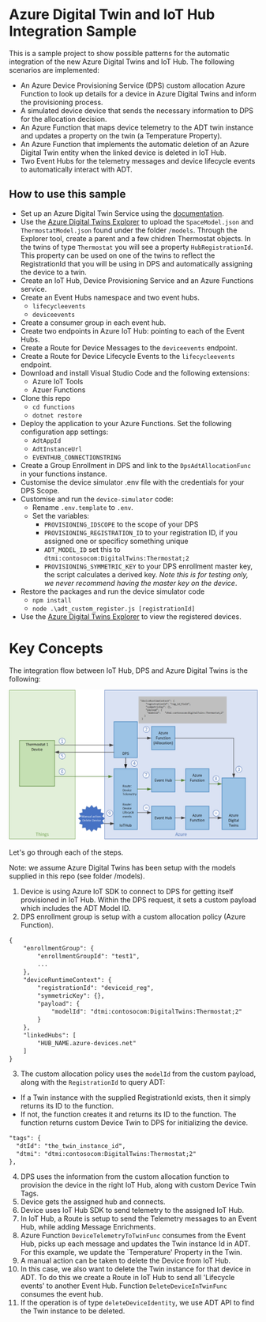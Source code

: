 # Azure Digital Twin and IoT Hub Integration Sample

This is a sample project to show possible patterns for the automatic integration of the new Azure Digital Twins and IoT Hub. The following scenarios are implemented:

* An Azure Device Provisioning Service (DPS) custom allocation Azure Function to look up details for a device in Azure Digital Twins and inform the provisioning process.
* A simulated device device that sends the necessary information to DPS for the allocation decision.
* An Azure Function that maps device telemetry to the ADT twin instance and updates a property on the twin (a Temperature Property).
* An Azure Function that implements the automatic deletion of an Azure Digital Twin entity when the linked device is deleted in IoT Hub.
* Two Event Hubs for the telemetry messages and device lifecycle events to automatically interact with ADT.

## How to use this sample

* Set up an Azure Digital Twin Service using the [documentation](https://docs.microsoft.com/en-us/azure/digital-twins/how-to-set-up-instance-scripted).
* Use the [Azure Digital Twins Explorer](https://docs.microsoft.com/en-us/samples/azure-samples/digital-twins-explorer/digital-twins-explorer/) to upload the `SpaceModel.json` and `ThermostatModel.json` found under the folder `/models`. Through the Explorer tool, create a parent and a few chidren Thermostat objects. In the twins of type `Thermostat` you will see a property `HubRegistrationId`. This property can be used on one of the twins to reflect the RegistrationId that you will be using in DPS and automatically assigning the device to a twin.
* Create an IoT Hub, Device Provisioning Service and an Azure Functions service.
* Create an Event Hubs namespace and two event hubs. 
  - `lifecycleevents`
  - `deviceevents`
* Create a consumer group in each event hub.
* Create two endpoints in Azure IoT Hub: pointing to each of the Event Hubs.
* Create a Route for Device Messages to the `deviceevents` endpoint. 
* Create a Route for Device Lifecycle Events to the `lifecycleevents` endpoint.
* Download and install Visual Studio Code and the following extensions:
  * Azure IoT Tools
  * Azuer Functions
* Clone this repo
  * `cd functions`
  * `dotnet restore`
* Deploy the application to your Azure Functions. Set the following configuration app settings:
  - `AdtAppId`
  - `AdtInstanceUrl`
  - `EVENTHUB_CONNECTIONSTRING`
* Create a Group Enrollment in DPS and link to the `DpsAdtAllocationFunc` in your functions instance.
* Customise the device simulator .env file with the credentials for your DPS Scope.
* Customise and run the `device-simulator` code:
  - Rename `.env.template` to `.env`.
  - Set the variables:
    - `PROVISIONING_IDSCOPE` to the scope of your DPS
    - `PROVISIONING_REGISTRATION_ID` to your registration ID, if you assigned one or specificy something unique
    - `ADT_MODEL_ID` set this to `dtmi:contosocom:DigitalTwins:Thermostat;2`
    - `PROVISIONING_SYMMETRIC_KEY` to your DPS enrollment master key, the script calculates a derived key. *Note this is for testing only, we never recommend having the master key on the device*.
* Restore the packages and run the device simulator code
  * `npm install`
  * `node .\adt_custom_register.js [registrationId]`
* Use the [Azure Digital Twins Explorer](https://github.com/Azure-Samples/digital-twins-explorer) to view the registered devices.

# Key Concepts

The integration flow between IoT Hub, DPS and Azure Digital Twins is the following:

![Sample flow diagram](media/dps_iot_to_adt.png)

Let's go through each of the steps.

Note: we assume Azure Digital Twins has been setup with the models supplied in this repo (see folder /models).

1. Device is using Azure IoT SDK to connect to DPS for getting itself provisioned in IoT Hub. Within the DPS request, it sets a custom payload which includes the ADT Model ID. 
2. DPS enrollment group is setup with a custom allocation policy (Azure Function). 
```
{
    "enrollmentGroup": {
        "enrollmentGroupId": "test1",
        ...
    },
    "deviceRuntimeContext": {
        "registrationId": "deviceid_reg",
        "symmetricKey": {},
        "payload": {
            "modelId": "dtmi:contosocom:DigitalTwins:Thermostat;2"
        }
    },
    "linkedHubs": [
        "HUB_NAME.azure-devices.net"
    ]
}
```
3. The custom allocation policy uses the `modelId` from the custom payload, along with the `RegistrationId` to query ADT:
  - If a Twin instance with the supplied RegistrationId exists, then it simply returns its ID to the function.
  - If not, the function creates it and returns its ID to the function.
  The function returns custom Device Twin to DPS for initializing the device.
  ```
  "tags": {
    "dtId": "the_twin_instance_id",
    "dtmi": "dtmi:contosocom:DigitalTwins:Thermostat;2"
  },
  ```
4. DPS uses the information from the custom allocation function to provision the device in the right IoT Hub, along with custom Device Twin Tags.
5. Device gets the assigned hub and connects.
6. Device uses IoT Hub SDK to send telemetry to the assigned IoT Hub.
7. In IoT Hub, a Route is setup to send the Telemetry messages to an Event Hub, while adding Message Enrichments.
8. Azure Function `DeviceTelemetryToTwinFunc` consumes from the Event Hub, picks up each message and updates the Twin instance Id in ADT. For this example, we update the `Temperature' Property in the Twin.
9. A manual action can be taken to delete the Device from IoT Hub. 
10. In this case, we also want to delete the Twin instance for that device in ADT. To do this we create a Route in IoT Hub to send all 'Lifecycle events' to another Event Hub. Function `DeleteDeviceInTwinFunc` consumes the event hub.
11. If the operation is of type `deleteDeviceIdentity`, we use ADT API to find the Twin instance to be deleted.

